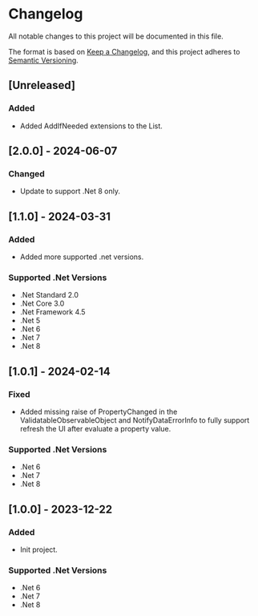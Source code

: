 # Changelog

All notable changes to this project will be documented in this file.

The format is based on [Keep a Changelog](https://keepachangelog.com/en/1.1.0/),
and this project adheres to [Semantic Versioning](https://semver.org/spec/v2.0.0.html).

## [Unreleased]
### Added
- Added AddIfNeeded extensions to the List.

## [2.0.0] - 2024-06-07
### Changed
- Update to support .Net 8 only.

## [1.1.0] - 2024-03-31
### Added
- Added more supported .net versions.
### Supported .Net Versions
- .Net Standard 2.0
- .Net Core 3.0
- .Net Framework 4.5
- .Net 5
- .Net 6
- .Net 7
- .Net 8

## [1.0.1] - 2024-02-14
### Fixed
- Added missing raise of PropertyChanged in the ValidatableObservableObject and NotifyDataErrorInfo to fully support refresh the UI after evaluate a property value.
### Supported .Net Versions
- .Net 6
- .Net 7
- .Net 8

## [1.0.0] - 2023-12-22
### Added
- Init project.
### Supported .Net Versions
- .Net 6
- .Net 7
- .Net 8
